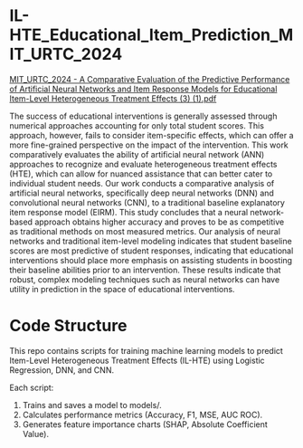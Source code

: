 # IL-HTE_Educational_Item_Prediction_MIT_URTC_2024

[MIT_URTC_2024 - A Comparative Evaluation of the Predictive Performance of Artificial Neural Networks and Item Response Models for Educational Item-Level Heterogeneous Treatment Effects (3) (1).pdf](https://github.com/user-attachments/files/16913520/MIT_URTC_2024.-.A.Comparative.Evaluation.of.the.Predictive.Performance.of.Artificial.Neural.Networks.and.Item.Response.Models.for.Educational.Item-Level.Heterogeneous.Treatment.Effects.3.1pdf)


The success of educational interventions is generally assessed through numerical approaches accounting for only total student scores. This approach, however, fails to consider item-specific effects, which can offer a more fine-grained perspective on the impact of the intervention. This work comparatively evaluates the ability of artificial neural network (ANN) approaches to recognize and evaluate heterogeneous treatment effects (HTE), which can allow for nuanced assistance that can better cater to individual student needs. Our work conducts a comparative analysis of artificial neural networks, specifically deep neural networks (DNN) and convolutional neural networks (CNN), to a traditional baseline explanatory item response model (EIRM). This study concludes that a neural network-based approach obtains higher accuracy and proves to be as competitive as traditional methods on most measured metrics. Our analysis of neural networks and traditional item-level modeling indicates that student baseline scores are most predictive of student responses, indicating that educational interventions should place more emphasis on assisting students in boosting their baseline abilities prior to an intervention. These results indicate that robust, complex modeling techniques such as neural networks can have utility in prediction in the space of educational interventions. 


# Code Structure
This repo contains scripts for training machine learning models to predict Item-Level Heterogeneous Treatment Effects (IL-HTE) using Logistic Regression, DNN, and CNN.

Each script:
1. Trains and saves a model to models/.
2. Calculates performance metrics (Accuracy, F1, MSE, AUC ROC).
3. Generates feature importance charts (SHAP, Absolute Coefficient Value).
